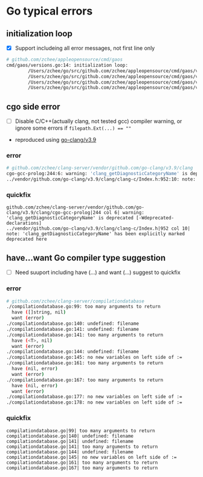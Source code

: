 # Go typical errors

## initialization loop

- [x] Support includeing all error messages, not first line only

```sh
# github.com/zchee/appleopensource/cmd/gaos
cmd/gaos/versions.go:14: initialization loop:
        /Users/zchee/go/src/github.com/zchee/appleopensource/cmd/gaos/versions.go:14 cmdVersions refers to
        /Users/zchee/go/src/github.com/zchee/appleopensource/cmd/gaos/versions.go:19 runVersions refers to
        /Users/zchee/go/src/github.com/zchee/appleopensource/cmd/gaos/versions.go:16 versionsPkg refers to
        /Users/zchee/go/src/github.com/zchee/appleopensource/cmd/gaos/versions.go:14 cmdVersions
```

## cgo side error

- [ ] Disable C/C++(actually clang, not tested gcc) compiler warning, or ignore some errors if `filepath.Ext(...) == ""`
 - reproduced using [go-clang/v3.9](https://github.com/go-clang/v3.9)

### error

```sh
# github.com/zchee/clang-server/vendor/github.com/go-clang/v3.9/clang
cgo-gcc-prolog:244:6: warning: 'clang_getDiagnosticCategoryName' is deprecated [-Wdeprecated-declarations]
../vendor/github.com/go-clang/v3.9/clang/clang-c/Index.h:952:10: note: 'clang_getDiagnosticCategoryName' has been explicitly marked deprecated here
```

### quickfix

```vim
github.com/zchee/clang-server/vendor/github.com/go-clang/v3.9/clang/cgo-gcc-prolog|244 col 6| warning: 'clang_getDiagnosticCategoryName' is deprecated [-Wdeprecated-declarations]
../vendor/github.com/go-clang/v3.9/clang/clang-c/Index.h|952 col 10| note: 'clang_getDiagnosticCategoryName' has been explicitly marked deprecated here
```

## have...want Go compiler type suggestion

- [ ] Need suuport including have (...) and want (...) suggest to quickfix

### error

```sh
# github.com/zchee/clang-server/compilationdatabase
./compilationdatabase.go:99: too many arguments to return
  have ([]string, nil)
  want (error)
./compilationdatabase.go:140: undefined: filename
./compilationdatabase.go:141: undefined: filename
./compilationdatabase.go:141: too many arguments to return
  have (<T>, nil)
  want (error)
./compilationdatabase.go:144: undefined: filename
./compilationdatabase.go:145: no new variables on left side of :=
./compilationdatabase.go:161: too many arguments to return
  have (nil, error)
  want (error)
./compilationdatabase.go:167: too many arguments to return
  have (nil, error)
  want (error)
./compilationdatabase.go:177: no new variables on left side of :=
./compilationdatabase.go:178: no new variables on left side of :=
```

### quickfix

```vim
compilationdatabase.go|99| too many arguments to return
compilationdatabase.go|140| undefined: filename
compilationdatabase.go|141| undefined: filename
compilationdatabase.go|141| too many arguments to return
compilationdatabase.go|144| undefined: filename
compilationdatabase.go|145| no new variables on left side of :=
compilationdatabase.go|161| too many arguments to return
compilationdatabase.go|167| too many arguments to return
```
